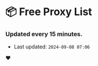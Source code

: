 # :package: Free Proxy List
### Updated every 15 minutes.

- Last updated: `2024-09-08 07:06`

:heart:
